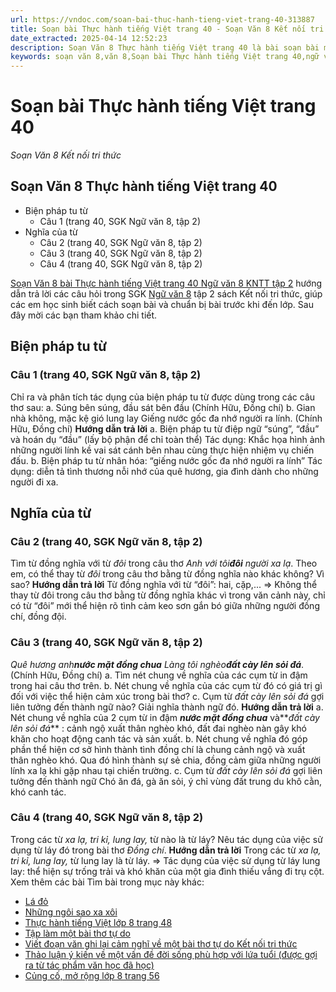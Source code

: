 ```yaml
---
url: https://vndoc.com/soan-bai-thuc-hanh-tieng-viet-trang-40-313887
title: Soạn bài Thực hành tiếng Việt trang 40 - Soạn Văn 8 Kết nối tri thức - VnDoc.com
date_extracted: 2025-04-14 12:52:23
description: Soạn Văn 8 Thực hành tiếng Việt trang 40 là bài soạn bài mẫu thuộc chương trình Ngữ văn lớp 8 KNTT học kì 2. Mời các bạn cùng tham khảo bài soạn để chuẩn bị cho bài học sắp tới của mình.
keywords: soạn văn 8,văn 8,Soạn bài Thực hành tiếng Việt trang 40,ngữ văn 8,soan van 8,soạn văn lớp 8,giải văn 8,soạn văn 8 tập 2,soạn văn 8 Thực hành tiếng Việt trang 40,soạn văn 8 kết nối tri thức,văn 8 kntt,ngữ văn 8 kết nối tri thức,Thực hành tiếng Việt trang 40,soạn bài Thực hành tiếng Việt trang 40 lớp 8,soạn văn 8 kntt,văn 8 kết nối tri thức,thực hành tiếng việt lớp 8 trang 40
---
```


# Soạn bài Thực hành tiếng Việt trang 40
 _Soạn Văn 8 Kết nối tri thức_
## Soạn Văn 8 Thực hành tiếng Việt trang 40
  * Biện pháp tu từ
    * Câu 1 \(trang 40, SGK Ngữ văn 8, tập 2\)
  * Nghĩa của từ
    * Câu 2 \(trang 40, SGK Ngữ văn 8, tập 2\)
    * Câu 3 \(trang 40, SGK Ngữ văn 8, tập 2\)
    * Câu 4 \(trang 40, SGK Ngữ văn 8, tập 2\)

[Soạn Văn 8 bài Thực hành tiếng Việt trang 40 Ngữ văn 8 KNTT tập 2](<https://vndoc.com/soan-bai-thuc-hanh-tieng-viet-trang-40-313887>) hướng dẫn trả lời các câu hỏi trong SGK [Ngữ văn 8](<https://vndoc.com/ngu-van-lop8>) tập 2  sách Kết nối tri thức, giúp các em học sinh biết cách soạn bài và chuẩn bị bài trước khi đến lớp. Sau đây mời các bạn tham khảo chi tiết.
## **Biện pháp tu từ**
### **Câu 1 \(trang 40, SGK Ngữ văn 8, tập 2\)**
Chỉ ra và phân tích tác dụng của biện pháp tu từ được dùng trong các câu thơ sau:
a. Súng bên súng, đầu sát bên đầu
\(Chính Hữu, Đồng chí\)
b. Gian nhà không, mặc kệ gió lung lay
Giếng nước gốc đa nhớ người ra lính.
\(Chính Hữu, Đồng chí\)
**Hướng dẫn trả lời**
a.
Biện pháp tu từ điệp ngữ “súng”, “đầu” và hoán dụ “đầu” \(lấy bộ phận để chỉ toàn thể\)
Tác dụng: Khắc họa hình ảnh những người lính kề vai sát cánh bên nhau cùng thực hiện nhiệm vụ chiến đấu.
b.
Biện pháp tu từ nhân hóa: “giếng nước gốc đa nhớ người ra lính”
Tác dụng: diễn tả tình thương nỗi nhớ của quê hương, gia đình dành cho những người đi xa.
## **Nghĩa của từ**
### **Câu 2 \(trang 40, SGK Ngữ văn 8, tập 2\)**
Tìm từ đồng nghĩa với từ _đôi_ trong câu thơ _Anh với tôi**đôi** người xa lạ_. Theo em, có thể thay từ _đôi_ trong câu thơ bằng từ đồng nghĩa nào khác không? Vì sao?
**Hướng dẫn trả lời**
Từ đồng nghĩa với từ “đôi”: hai, cặp,...
=> Không thể thay từ đôi trong câu thơ bằng từ đồng nghĩa khác vì trong văn cảnh này, chỉ có từ “đôi” mới thể hiện rõ tình cảm keo sơn gắn bó giữa những người đồng chí, đồng đội.
### **Câu 3 \(trang 40, SGK Ngữ văn 8, tập 2\)**
_Quê hương anh**nước mặt đồng chua**_
 _Làng tôi nghèo**đất cày lên sỏi đá**_.
\(Chính Hữu, Đồng chí\)
a. Tìm nét chung về nghĩa của các cụm từ in đậm trong hai câu thơ trên.
b. Nét chung về nghĩa của các cụm từ đó có giá trị gì đối với việc thể hiện cảm xúc trong bài thơ?
c. Cụm từ _đất cày lên sỏi đá_ gợi liên tưởng đến thành ngữ nào? Giải nghĩa thành ngữ đó.
**Hướng dẫn trả lời**
a. Nét chung về nghĩa của 2 cụm từ in đậm **_nước mặt đồng chua_** và**_đất cày lên sỏi đá_** : cảnh ngộ xuất thân nghèo khó, đất đai nghèo nàn gây khó khăn cho hoạt động canh tác và sản xuất.
b. Nét chung về nghĩa đó góp phần thể hiện cơ sở hình thành tình đồng chí là chung cảnh ngộ và xuất thân nghèo khó. Qua đó hình thành sự sẻ chia, đồng cảm giữa những người lính xa lạ khi gặp nhau tại chiến trường.
c. Cụm từ _đất cày lên sỏi đá_ gợi liên tưởng đến thành ngữ Chó ăn đá, gà ăn sỏi, ý chỉ vùng đất trung du khô cằn, khó canh tác.
### **Câu 4 \(trang 40, SGK Ngữ văn 8, tập 2\)**
Trong các từ _xa lạ, tri kỉ, lung lay,_ từ nào là từ láy? Nêu tác dụng của việc sử dụng từ láy đó trong bài thơ _Đồng chí_.
**Hướng dẫn trả lời**
Trong các từ _xa lạ, tri kỉ, lung lay,_ từ lung lay là từ láy.
=> Tác dụng của việc sử dụng từ láy lung lay: thể hiện sự trống trải và khó khăn của một gia đình thiếu vắng đi trụ cột.
Xem thêm các bài Tìm bài trong mục này khác:
  * [Lá đỏ](</soan-bai-la-do-317259>)
  * [Những ngôi sao xa xôi](</soan-bai-nhung-ngoi-sao-xa-xoi-317263>)
  * [Thực hành tiếng Việt lớp 8 trang 48](</soan-bai-thuc-hanh-tieng-viet-lop-8-trang-48-tap-2-317264>)
  * [Tập làm một bài thơ tự do ](</soan-bai-tap-lam-mot-bai-tho-tu-do-317266>)
  * [Viết đoạn văn ghi lại cảm nghĩ về một bài thơ tự do Kết nối tri thức](</soan-bai-viet-doan-van-ghi-lai-cam-nghi-ve-mot-bai-tho-tu-do-ket-noi-tri-thuc-317333>)
  * [Thảo luận ý kiến về một vấn đề đời sống phù hợp với lứa tuổi \(được gợi ra từ tác phẩm văn học đã học\)](</soan-bai-thao-luan-y-kien-ve-mot-van-de-doi-song-phu-hop-voi-lua-tuoi-duoc-goi-ra-tu-tac-pham-van-hoc-da-hoc-317338>)
  * [Củng cố, mở rộng lớp 8 trang 56](</soan-bai-cung-co-mo-rong-lop-8-trang-56-tap-2-ket-noi-tri-thuc-317340>)

